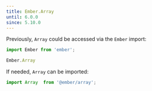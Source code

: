 ```yaml
---
title: Ember.Array
until: 6.0.0
since: 5.10.0
---
```



Previously, `Array` could be accessed via the `Ember` import:
```js
import Ember from 'ember';

Ember.Array
```

If needed, `Array` can be imported:
```js
import Array  from '@ember/array';
```
